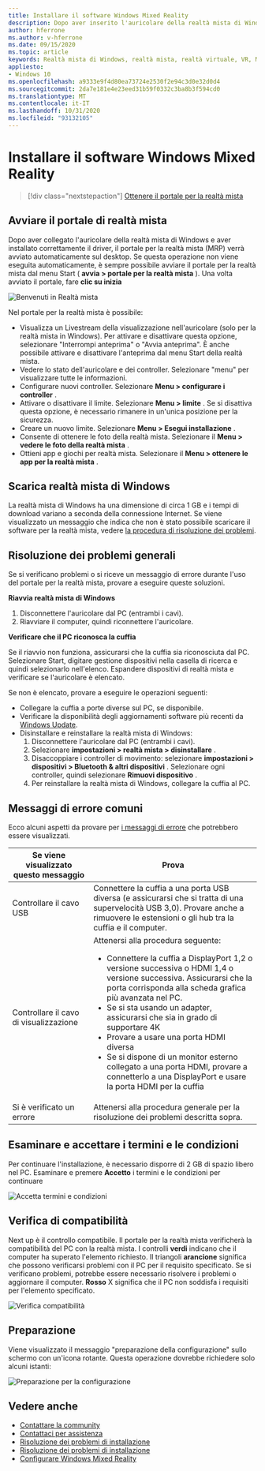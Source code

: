 ```yaml
---
title: Installare il software Windows Mixed Reality
description: Dopo aver inserito l'auricolare della realtà mista di Windows, usare l'app portale per la realtà mista per iniziare e scaricare le funzionalità della realtà mista di Windows.
author: hferrone
ms.author: v-hferrone
ms.date: 09/15/2020
ms.topic: article
keywords: Realtà mista di Windows, realtà mista, realtà virtuale, VR, MR, introduzione, configurazione, portale per realtà mista
appliesto:
- Windows 10
ms.openlocfilehash: a9333e9f4d80ea73724e2530f2e94c3d0e32d0d4
ms.sourcegitcommit: 2da7e181e4e23eed31b59f0332c3ba8b3f594cd0
ms.translationtype: MT
ms.contentlocale: it-IT
ms.lasthandoff: 10/31/2020
ms.locfileid: "93132105"
---
```

# <a name="install-windows-mixed-reality-software"></a>Installare il software Windows Mixed Reality

> [!div class="nextstepaction"]
> [Ottenere il portale per la realtà mista](https://www.microsoft.com/p/mixed-reality-portal/9ng1h8b3zc7m?activetab=pivot:overviewtab)

## <a name="launch-mixed-reality-portal"></a>Avviare il portale di realtà mista

Dopo aver collegato l'auricolare della realtà mista di Windows e aver installato correttamente il driver, il portale per la realtà mista (MRP) verrà avviato automaticamente sul desktop. Se questa operazione non viene eseguita automaticamente, è sempre possibile avviare il portale per la realtà mista dal menu Start ( **avvia > portale per la realtà mista** ). Una volta avviato il portale, fare **clic su inizia**

![Benvenuti in Realtà mista](images/1050px-mixedrealityportal.png)

Nel portale per la realtà mista è possibile:

* Visualizza un Livestream della visualizzazione nell'auricolare (solo per la realtà mista in Windows). Per attivare e disattivare questa opzione, selezionare "Interrompi anteprima" o "Avvia anteprima". È anche possibile attivare e disattivare l'anteprima dal menu Start della realtà mista.
* Vedere lo stato dell'auricolare e dei controller. Selezionare "menu" per visualizzare tutte le informazioni.
* Configurare nuovi controller. Selezionare **Menu > configurare i controller** .
* Attivare o disattivare il limite. Selezionare **Menu > limite** . Se si disattiva questa opzione, è necessario rimanere in un'unica posizione per la sicurezza.
* Creare un nuovo limite. Selezionare **Menu > Esegui installazione** .
* Consente di ottenere le foto della realtà mista. Selezionare il **Menu > vedere le foto della realtà mista** .
* Ottieni app e giochi per realtà mista. Selezionare il **Menu > ottenere le app per la realtà mista** .

## <a name="download-windows-mixed-reality"></a>Scarica realtà mista di Windows

La realtà mista di Windows ha una dimensione di circa 1 GB e i tempi di download variano a seconda della connessione Internet. Se viene visualizzato un messaggio che indica che non è stato possibile scaricare il software per la realtà mista, vedere [la procedura di risoluzione dei problemi](installation_errors.md#we-couldnt-download-the-mixed-reality-software-or-hang-tight-while-we-do-some-downloading).

## <a name="general-troubleshooting"></a>Risoluzione dei problemi generali

Se si verificano problemi o si riceve un messaggio di errore durante l'uso del portale per la realtà mista, provare a eseguire queste soluzioni.

**Riavvia realtà mista di Windows**

1. Disconnettere l'auricolare dal PC (entrambi i cavi).
2. Riavviare il computer, quindi riconnettere l'auricolare.

**Verificare che il PC riconosca la cuffia**

Se il riavvio non funziona, assicurarsi che la cuffia sia riconosciuta dal PC. Selezionare Start, digitare gestione dispositivi nella casella di ricerca e quindi selezionarlo nell'elenco. Espandere dispositivi di realtà mista e verificare se l'auricolare è elencato.

Se non è elencato, provare a eseguire le operazioni seguenti:

* Collegare la cuffia a porte diverse sul PC, se disponibile.
* Verificare la disponibilità degli aggiornamenti software più recenti da [Windows Update](https://support.microsoft.com/help/12373).
* Disinstallare e reinstallare la realtà mista di Windows:
    1. Disconnettere l'auricolare dal PC (entrambi i cavi).
    2. Selezionare **impostazioni > realtà mista > disinstallare** .
    3. Disaccoppiare i controller di movimento: selezionare **impostazioni > dispositivi > Bluetooth & altri dispositivi** . Selezionare ogni controller, quindi selezionare **Rimuovi dispositivo** .
    4. Per reinstallare la realtà mista di Windows, collegare la cuffia al PC.

## <a name="common-error-messages"></a>Messaggi di errore comuni

Ecco alcuni aspetti da provare per [i messaggi di errore](error-codes.md) che potrebbero essere visualizzati.

| Se viene visualizzato questo messaggio | Prova |
| --- | --- |
| Controllare il cavo USB | Connettere la cuffia a una porta USB diversa (e assicurarsi che si tratta di una supervelocità USB 3,0). Provare anche a rimuovere le estensioni o gli hub tra la cuffia e il computer. |
| Controllare il cavo di visualizzazione | Attenersi alla procedura seguente: <ul><li>Connettere la cuffia a DisplayPort 1,2 o versione successiva o HDMI 1,4 o versione successiva. Assicurarsi che la porta corrisponda alla scheda grafica più avanzata nel PC.</li><li>Se si sta usando un adapter, assicurarsi che sia in grado di supportare 4K</li><li>Provare a usare una porta HDMI diversa</li><li>Se si dispone di un monitor esterno collegato a una porta HDMI, provare a connetterlo a una DisplayPort e usare la porta HDMI per la cuffia</li></ul> |
| Si è verificato un errore | Attenersi alla procedura generale per la risoluzione dei problemi descritta sopra. |

## <a name="review-and-accept-terms-and-conditions"></a>Esaminare e accettare i termini e le condizioni

Per continuare l'installazione, è necessario disporre di 2 GB di spazio libero nel PC. Esaminare e premere **Accetto** i termini e le condizioni per continuare

![Accetta termini e condizioni](images/1050px-mixedrealityportalpage2.png)

## <a name="compatibility-check"></a>Verifica di compatibilità

Next up è il controllo compatibile. Il portale per la realtà mista verificherà la compatibilità del PC con la realtà mista. I controlli **verdi** indicano che il computer ha superato l'elemento richiesto. Il triangoli **arancione** significa che possono verificarsi problemi con il PC per il requisito specificato. Se si verificano problemi, potrebbe essere necessario risolvere i problemi o aggiornare il computer. **Rosso** X significa che il PC non soddisfa i requisiti per l'elemento specificato.

![Verifica compatibilità](images/1050px-compatcheck.png)

## <a name="getting-ready"></a>Preparazione

Viene visualizzato il messaggio "preparazione della configurazione" sullo schermo con un'icona rotante. Questa operazione dovrebbe richiedere solo alcuni istanti:

![Preparazione per la configurazione](images/1050px-gettingsetup.png)

## <a name="see-also"></a>Vedere anche

* [Contattare la community](https://answers.microsoft.com)
* [Contattaci per assistenza](https://support.microsoft.com/contactus/)
* [Risoluzione dei problemi di installazione](installation_errors.md)
* [Risoluzione dei problemi di installazione](wmr-setup-faq.md)
* [Configurare Windows Mixed Reality](set-up-windows-mixed-reality.md)
